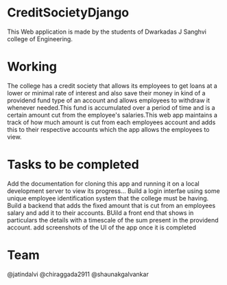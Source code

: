 # CreditSocietyDjango


This Web application is made by the students of Dwarkadas J Sanghvi college of Engineering.

# Working

The college has a credit society that allows its employees to get loans at a lower or minimal rate of interest and also save their money in kind of a providend fund type of an account and allows employees to withdraw it whenever needed.This fund is accumulated over a period of time and is a certain amount cut from the employee's salaries.This web app maintains a track of how much amount is cut from each employees account and adds this to their respective accounts which the app allows the employees to view.

# Tasks to be completed

 Add the documentation for cloning this app and running it on a local development server to view its progress...
 Build a login interfae using some unique employee identification system that the college must be having.
 Build a backend that adds the fixed amount that is cut from an employees salary and add it to their accounts.
 BUild a front end that shows in particulars the details with a timescale of the sum present in the providend account.
 add screenshots of the UI of the app once it is completed
# Team

@jatindalvi
@chiraggada2911
@shaunakgalvankar

